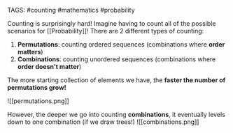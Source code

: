 TAGS: #counting #mathematics #probability 

Counting is surprisingly hard! Imagine having to count all of the possible scenarios for [[Probability]]! There are 2 different types of counting:
1. **Permutations**: counting ordered sequences (combinations where **order matters**)
2. **Combinations**: counting unordered sequences (combinations where **order doesn't matter**)

The more starting collection of elements we have, the **faster the number of permutations grow!**

![[permutations.png]]

However, the deeper we go into counting **combinations**, it eventually levels down to one combination (if we draw trees!)
![[combinations.png]]
